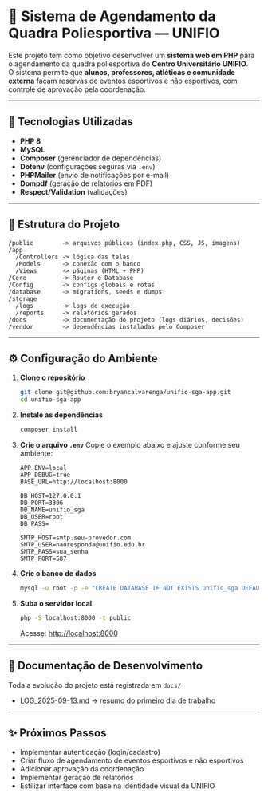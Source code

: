 # 🏀 Sistema de Agendamento da Quadra Poliesportiva — UNIFIO

Este projeto tem como objetivo desenvolver um **sistema web em PHP** para o agendamento da quadra poliesportiva do **Centro Universitário UNIFIO**.  
O sistema permite que **alunos, professores, atléticas e comunidade externa** façam reservas de eventos esportivos e não esportivos, com controle de aprovação pela coordenação.

---

## 🚀 Tecnologias Utilizadas
- **PHP 8**
- **MySQL**
- **Composer** (gerenciador de dependências)
- **Dotenv** (configurações seguras via `.env`)
- **PHPMailer** (envio de notificações por e-mail)
- **Dompdf** (geração de relatórios em PDF)
- **Respect/Validation** (validações)

---

## 📂 Estrutura do Projeto
```
/public        -> arquivos públicos (index.php, CSS, JS, imagens)
/app
  /Controllers -> lógica das telas
  /Models      -> conexão com o banco
  /Views       -> páginas (HTML + PHP)
/Core          -> Router e Database
/Config        -> configs globais e rotas
/database      -> migrations, seeds e dumps
/storage
  /logs        -> logs de execução
  /reports     -> relatórios gerados
/docs          -> documentação do projeto (logs diários, decisões)
/vendor        -> dependências instaladas pelo Composer
```

---

## ⚙️ Configuração do Ambiente

1. **Clone o repositório**
   ```bash
   git clone git@github.com:bryancalvarenga/unifio-sga-app.git
   cd unifio-sga-app
   ```

2. **Instale as dependências**
   ```bash
   composer install
   ```

3. **Crie o arquivo `.env`**
   Copie o exemplo abaixo e ajuste conforme seu ambiente:
   ```env
   APP_ENV=local
   APP_DEBUG=true
   BASE_URL=http://localhost:8000

   DB_HOST=127.0.0.1
   DB_PORT=3306
   DB_NAME=unifio_sga
   DB_USER=root
   DB_PASS=

   SMTP_HOST=smtp.seu-provedor.com
   SMTP_USER=naoresponda@unifio.edu.br
   SMTP_PASS=sua_senha
   SMTP_PORT=587
   ```

4. **Crie o banco de dados**
   ```bash
   mysql -u root -p -e "CREATE DATABASE IF NOT EXISTS unifio_sga DEFAULT CHARACTER SET utf8mb4 COLLATE utf8mb4_unicode_ci;"
   ```

5. **Suba o servidor local**
   ```bash
   php -S localhost:8000 -t public
   ```
   Acesse: [http://localhost:8000](http://localhost:8000)

---

## 📝 Documentação de Desenvolvimento
Toda a evolução do projeto está registrada em `docs/`  
- [LOG_2025-09-13.md](docs/LOG_2025-09-13.md) → resumo do primeiro dia de trabalho

---

## ✨ Próximos Passos
- Implementar autenticação (login/cadastro)
- Criar fluxo de agendamento de eventos esportivos e não esportivos
- Adicionar aprovação da coordenação
- Implementar geração de relatórios
- Estilizar interface com base na identidade visual da UNIFIO